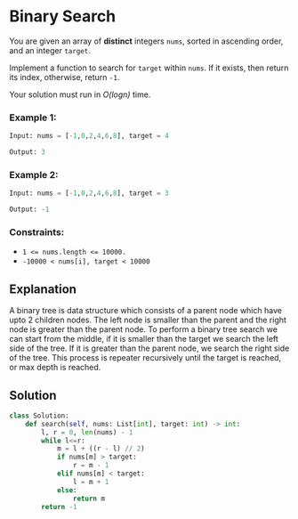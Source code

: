 # Binary Search
You are given an array of **distinct** integers `nums`, sorted in ascending order, and an integer `target`.

Implement a function to search for `target` within `nums`. If it exists, then return its index, otherwise, return `-1`.

Your solution must run in *O(logn)* time.

### Example 1:
```python
Input: nums = [-1,0,2,4,6,8], target = 4

Output: 3
```

### Example 2:
```python
Input: nums = [-1,0,2,4,6,8], target = 3

Output: -1
```

### Constraints:
- `1 <= nums.length <= 10000.`
- `-10000 < nums[i], target < 10000`

## Explanation
A binary tree is data structure which consists of a parent node which have upto 2 children nodes. The left node is smaller than the parent and the right node is greater than the parent node. To perform a binary tree search we can start from the middle, if it is smaller than the target we search the left side of the tree. If it is greater than the parent node, we search the right side of the tree. This process is repeater recursively until the target is reached, or max depth is reached.

## Solution
```python
class Solution:
    def search(self, nums: List[int], target: int) -> int:
        l, r = 0, len(nums) - 1
        while l<=r:
            m = l + ((r - l) // 2)
            if nums[m] > target:
                r = m - 1
            elif nums[m] < target:
                l = m + 1
            else:
                return m
        return -1
```